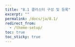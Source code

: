 ```yaml
---
title: "8.1 클러스터 구성 및 등록"
excerpt: ""
permalink: /docs/ja/8.1/
redirect_from:
  - /theme-setup/
toc: true
toc_sticky: true
---
```


